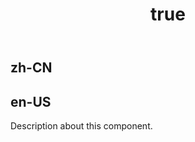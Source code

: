 ﻿---
order: 0
title:
  zh-CN: 设置图表内边距
  en-US: Set Padding
---

## zh-CN



## en-US

Description about this component.